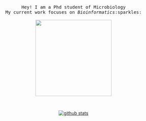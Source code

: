 <p align="center">
  <samp>
    Hey! I am a Phd student of Microbiology 
    <br>My current work focuses on <em>Bioinformatics</em>:sparkles:<br><br>
    <img src="https://media.giphy.com/media/YXt2VRKj60Qda/giphy.gif?cid=ecf05e47r7ecz4yw4deue465u6f60yq0rapxbqind2emgl2c&rid=giphy.gif&ct=g" width="240px">
  </samp>
</p>

<span align="center">
  <br>

  [![github stats](https://github-readme-stats.vercel.app/api?username=Zhang-EK&show_icons=true&hide_border=False)](https://github.com/Zhang-EK)

</span>
